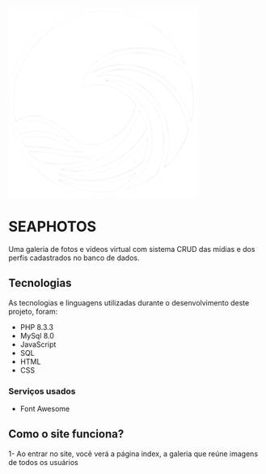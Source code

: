 <!-- <img src="https://github.com/MrSampaio/Seaphotos/blob/master/public/assets/logowhite.png" width="150" height="150"> -->

![logo](https://github.com/MrSampaio/Seaphotos/blob/master/public/assets/logowhite.png)
# SEAPHOTOS

Uma galeria de fotos e vídeos virtual com sistema CRUD das mídias e dos perfis cadastrados no banco de dados.

## Tecnologias

As tecnologias e linguagens utilizadas durante o desenvolvimento deste projeto, foram:

* PHP 8.3.3
* MySql 8.0
* JavaScript
* SQL
* HTML
* CSS

### Serviços usados

* Font Awesome

## Como o site funciona?

1- Ao entrar no site, você verá a página index, a galeria que reúne imagens de todos os usuários











